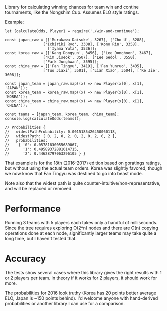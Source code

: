 Library for calculating winning chances for team win and contine
tournaments, like the Nongshim Cup. Assumes ELO style ratings.

Example:

````
let {calculateOdds, Player} = require('./win-and-continue');

const japan_raw = [['Murakawa Daisuke', 3267], ['Cho U', 3288],
                 ['Ichiriki Ryo', 3308], ['Kono Rin', 3358],
                   ['Iyama Yuta', 3536]];
const korea_raw = [['Kang Dongyun', 3456], ['Lee Donghoon', 3467],
                 ['Kim Jiseok', 3507], ['Lee Sedol', 3550],
                 ['Park Junghwan', 3595]];
const china_raw = [['Fan Tingyu', 3419], ['Fan Yunruo', 3435],
                 ['Tuo Jiaxi', 3501], ['Lian Xiao', 3504], ['Ke Jie', 3608]];

const japan_team = japan_raw.map((x) => new Player(x[0], x[1], 'JAPAN'));
const korea_team = korea_raw.map((x) => new Player(x[0], x[1], 'KOREA'));
const china_team = china_raw.map((x) => new Player(x[0], x[1], 'CHINA'));

const teams = [japan_team, korea_team, china_team];
console.log(calculateOdds(teams));

// Probabilities {
//   widestPathProbability: 0.0015185426450060118,
//   widestPath: [ 0, 2, 0, 2, 0, 2, 0, 2, 0, 2 ],
//   probabilities:
//    { '0': 0.05781830055689067,
//      '1': 0.49589372881014715,
//      '2': 0.44628797063296105 } }

````

That example is for the 18th (2016-2017) edition based on goratings
ratings, but without using the actual team orders. Korea was slightly
favored, though we now know that Fan Tingyu was destined to go into
beast mode.

Note also that the widest path is quite
counter-intuitive/non-representative, and will be replaced or removed.

# Performance

Running 3 teams with 5 players each takes only a handful of
milliseconds. Since the tree requires exploring O(2^n) nodes and there
are O(n) copying operations done at each node, significantly larger
teams may take quite a long time, but I haven't tested that.

# Accuracy

The tests show several cases where this library gives the right
results with 1 or 2 players per team. In theory if it works for 2
players, it should work for more.

The probabilities for 2016 look truthy (Korea has 20 points better
average ELO, Japan is ~150 points behind). I'd welcome anyone with
hand-derived probabilities or another library I can use for a
comparison.